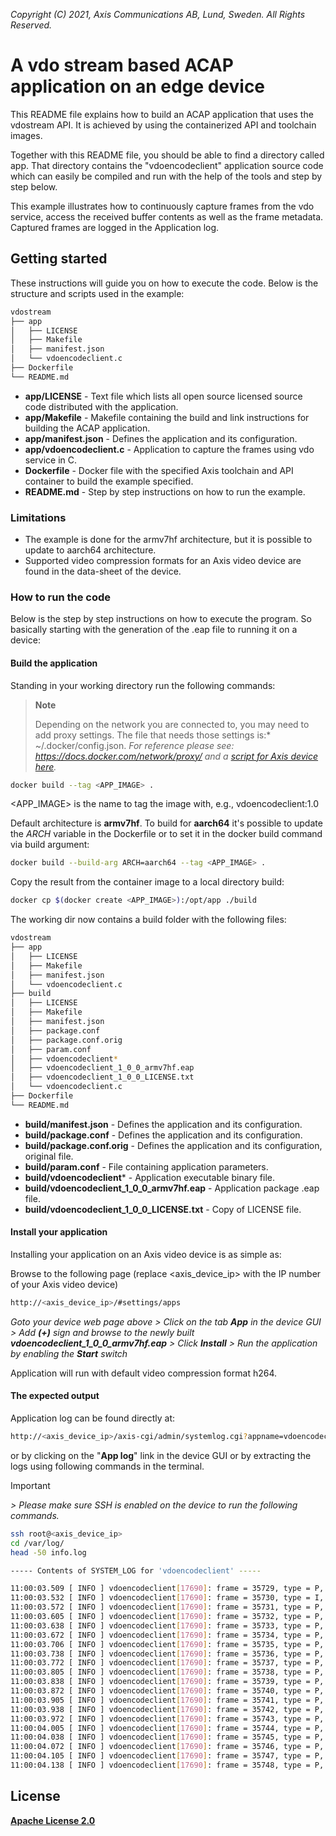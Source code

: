  *Copyright (C) 2021, Axis Communications AB, Lund, Sweden. All Rights Reserved.*

# A vdo stream based ACAP application on an edge device

This README file explains how to build an ACAP application that uses the vdostream API. It is achieved by using the containerized API and toolchain images.

Together with this README file, you should be able to find a directory called app. That directory contains the "vdoencodeclient" application source code which can easily
be compiled and run with the help of the tools and step by step below.

This example illustrates how to continuously capture frames from the vdo service, access the received buffer contents as well as the frame metadata. Captured frames are logged in the Application log.

## Getting started

These instructions will guide you on how to execute the code. Below is the structure and scripts used in the example:

```sh
vdostream
├── app
│   ├── LICENSE
│   ├── Makefile
│   ├── manifest.json
│   └── vdoencodeclient.c
├── Dockerfile
└── README.md
```

* **app/LICENSE** - Text file which lists all open source licensed source code distributed with the application.
* **app/Makefile** - Makefile containing the build and link instructions for building the ACAP application.
* **app/manifest.json** - Defines the application and its configuration.
* **app/vdoencodeclient.c** - Application to capture the frames using vdo service in C.
* **Dockerfile** - Docker file with the specified Axis toolchain and API container to build the example specified.
* **README.md** - Step by step instructions on how to run the example.

### Limitations

* The example is done for the armv7hf architecture, but it is possible to update to aarch64 architecture.
* Supported video compression formats for an Axis video device are found in the data-sheet of the device.

### How to run the code

Below is the step by step instructions on how to execute the program. So basically starting with the generation of the .eap file to running it on a device:

#### Build the application

Standing in your working directory run the following commands:

> **Note**
>
> Depending on the network you are connected to, you may need to add proxy settings.
The file that needs those settings is:* ~/.docker/config.json. *For
reference please see: <https://docs.docker.com/network/proxy/> and a
[script for Axis device here](../FAQs.md#HowcanIset-upnetworkproxysettingsontheAxisdevice?).*

```sh
docker build --tag <APP_IMAGE> .
```

<APP_IMAGE> is the name to tag the image with, e.g., vdoencodeclient:1.0

Default architecture is **armv7hf**. To build for **aarch64** it's possible to
update the *ARCH* variable in the Dockerfile or to set it in the docker build
command via build argument:

```sh
docker build --build-arg ARCH=aarch64 --tag <APP_IMAGE> .
```

Copy the result from the container image to a local directory build:

```sh
docker cp $(docker create <APP_IMAGE>):/opt/app ./build
```

The working dir now contains a build folder with the following files:

```sh
vdostream
├── app
│   ├── LICENSE
│   ├── Makefile
│   ├── manifest.json
│   └── vdoencodeclient.c
├── build
│   ├── LICENSE
│   ├── Makefile
│   ├── manifest.json
│   ├── package.conf
│   ├── package.conf.orig
│   ├── param.conf
│   ├── vdoencodeclient*
│   ├── vdoencodeclient_1_0_0_armv7hf.eap
│   ├── vdoencodeclient_1_0_0_LICENSE.txt
│   └── vdoencodeclient.c
├── Dockerfile
└── README.md
```

* **build/manifest.json** - Defines the application and its configuration.
* **build/package.conf** - Defines the application and its configuration.
* **build/package.conf.orig** - Defines the application and its configuration, original file.
* **build/param.conf** - File containing application parameters.
* **build/vdoencodeclient*** - Application executable binary file.
* **build/vdoencodeclient_1_0_0_armv7hf.eap** - Application package .eap file.
* **build/vdoencodeclient_1_0_0_LICENSE.txt** - Copy of LICENSE file.

#### Install your application

Installing your application on an Axis video device is as simple as:

Browse to the following page (replace <axis_device_ip> with the IP number of your Axis video device)

```sh
http://<axis_device_ip>/#settings/apps
```

*Goto your device web page above > Click on the tab **App** in the device GUI > Add **(+)** sign and browse to
the newly built **vdoencodeclient_1_0_0_armv7hf.eap** > Click **Install** > Run the application by enabling the **Start** switch*

Application will run with default video compression format h264.

#### The expected output

Application log can be found directly at:

```sh
http://<axis_device_ip>/axis-cgi/admin/systemlog.cgi?appname=vdoencodeclient
```

or by clicking on the "**App log**" link in the device GUI or by extracting the logs using following commands
in the terminal.
> [!IMPORTANT]
*> Please make sure SSH is enabled on the device to run the
following commands.*

```sh
ssh root@<axis_device_ip>
cd /var/log/
head -50 info.log
```

```sh
----- Contents of SYSTEM_LOG for 'vdoencodeclient' -----

11:00:03.509 [ INFO ] vdoencodeclient[17690]: frame = 35729, type = P, size = 81
11:00:03.532 [ INFO ] vdoencodeclient[17690]: frame = 35730, type = I, size = 78433
11:00:03.572 [ INFO ] vdoencodeclient[17690]: frame = 35731, type = P, size = 567
11:00:03.605 [ INFO ] vdoencodeclient[17690]: frame = 35732, type = P, size = 82
11:00:03.638 [ INFO ] vdoencodeclient[17690]: frame = 35733, type = P, size = 74
11:00:03.672 [ INFO ] vdoencodeclient[17690]: frame = 35734, type = P, size = 450
11:00:03.706 [ INFO ] vdoencodeclient[17690]: frame = 35735, type = P, size = 111
11:00:03.738 [ INFO ] vdoencodeclient[17690]: frame = 35736, type = P, size = 76
11:00:03.772 [ INFO ] vdoencodeclient[17690]: frame = 35737, type = P, size = 74
11:00:03.805 [ INFO ] vdoencodeclient[17690]: frame = 35738, type = P, size = 78
11:00:03.838 [ INFO ] vdoencodeclient[17690]: frame = 35739, type = P, size = 78
11:00:03.872 [ INFO ] vdoencodeclient[17690]: frame = 35740, type = P, size = 86
11:00:03.905 [ INFO ] vdoencodeclient[17690]: frame = 35741, type = P, size = 79
11:00:03.938 [ INFO ] vdoencodeclient[17690]: frame = 35742, type = P, size = 78
11:00:03.972 [ INFO ] vdoencodeclient[17690]: frame = 35743, type = P, size = 77
11:00:04.005 [ INFO ] vdoencodeclient[17690]: frame = 35744, type = P, size = 71
11:00:04.038 [ INFO ] vdoencodeclient[17690]: frame = 35745, type = P, size = 82
11:00:04.072 [ INFO ] vdoencodeclient[17690]: frame = 35746, type = P, size = 75
11:00:04.105 [ INFO ] vdoencodeclient[17690]: frame = 35747, type = P, size = 77
11:00:04.138 [ INFO ] vdoencodeclient[17690]: frame = 35748, type = P, size = 80
```

## License

**[Apache License 2.0](../LICENSE)**
